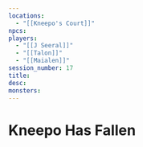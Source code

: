 ```yaml
---
locations:
  - "[[Kneepo's Court]]"
npcs: 
players:
  - "[[J Seeral]]"
  - "[[Talon]]"
  - "[[Maialen]]"
session_number: 17
title: 
desc: 
monsters:
---
```

# Kneepo Has Fallen
